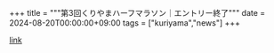 +++
title = """第3回くりやまハーフマラソン｜エントリー終了"""
date = 2024-08-20T00:00:00+09:00
tags = ["kuriyama","news"]
+++


[link](https://www.town.kuriyama.hokkaido.jp/site/kuriyama-harf/28558.html)
